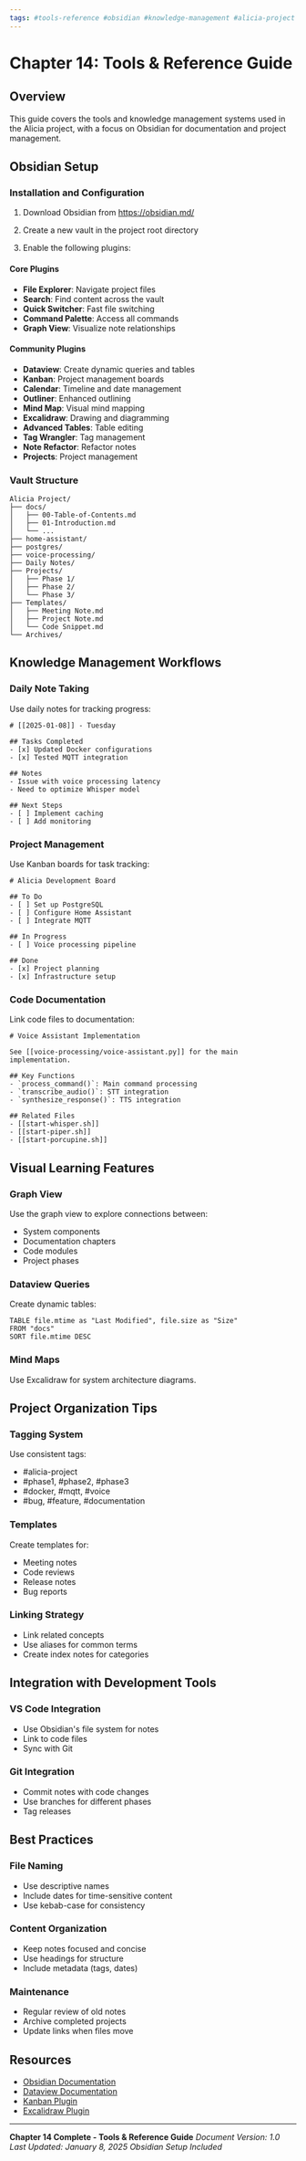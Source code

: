 ```yaml
---
tags: #tools-reference #obsidian #knowledge-management #alicia-project #visual-learning #project-organization
---
```


# Chapter 14: Tools & Reference Guide

## Overview

This guide covers the tools and knowledge management systems used in the Alicia project, with a focus on Obsidian for documentation and project management.

## Obsidian Setup

### Installation and Configuration

1. Download Obsidian from https://obsidian.md/

2. Create a new vault in the project root directory

3. Enable the following plugins:

#### Core Plugins

- **File Explorer**: Navigate project files
- **Search**: Find content across the vault
- **Quick Switcher**: Fast file switching
- **Command Palette**: Access all commands
- **Graph View**: Visualize note relationships

#### Community Plugins

- **Dataview**: Create dynamic queries and tables
- **Kanban**: Project management boards
- **Calendar**: Timeline and date management
- **Outliner**: Enhanced outlining
- **Mind Map**: Visual mind mapping
- **Excalidraw**: Drawing and diagramming
- **Advanced Tables**: Table editing
- **Tag Wrangler**: Tag management
- **Note Refactor**: Refactor notes
- **Projects**: Project management

### Vault Structure

```
Alicia Project/
├── docs/
│   ├── 00-Table-of-Contents.md
│   ├── 01-Introduction.md
│   └── ...
├── home-assistant/
├── postgres/
├── voice-processing/
├── Daily Notes/
├── Projects/
│   ├── Phase 1/
│   ├── Phase 2/
│   └── Phase 3/
├── Templates/
│   ├── Meeting Note.md
│   ├── Project Note.md
│   └── Code Snippet.md
└── Archives/
```

## Knowledge Management Workflows

### Daily Note Taking

Use daily notes for tracking progress:

```
# [[2025-01-08]] - Tuesday

## Tasks Completed
- [x] Updated Docker configurations
- [x] Tested MQTT integration

## Notes
- Issue with voice processing latency
- Need to optimize Whisper model

## Next Steps
- [ ] Implement caching
- [ ] Add monitoring
```

### Project Management

Use Kanban boards for task tracking:

```
# Alicia Development Board

## To Do
- [ ] Set up PostgreSQL
- [ ] Configure Home Assistant
- [ ] Integrate MQTT

## In Progress
- [ ] Voice processing pipeline

## Done
- [x] Project planning
- [x] Infrastructure setup
```

### Code Documentation

Link code files to documentation:

```
# Voice Assistant Implementation

See [[voice-processing/voice-assistant.py]] for the main implementation.

## Key Functions
- `process_command()`: Main command processing
- `transcribe_audio()`: STT integration
- `synthesize_response()`: TTS integration

## Related Files
- [[start-whisper.sh]]
- [[start-piper.sh]]
- [[start-porcupine.sh]]
```

## Visual Learning Features

### Graph View

Use the graph view to explore connections between:
- System components
- Documentation chapters
- Code modules
- Project phases

### Dataview Queries

Create dynamic tables:

```dataview
TABLE file.mtime as "Last Modified", file.size as "Size"
FROM "docs"
SORT file.mtime DESC
```

### Mind Maps

Use Excalidraw for system architecture diagrams.

## Project Organization Tips

### Tagging System

Use consistent tags:
- #alicia-project
- #phase1, #phase2, #phase3
- #docker, #mqtt, #voice
- #bug, #feature, #documentation

### Templates

Create templates for:
- Meeting notes
- Code reviews
- Release notes
- Bug reports

### Linking Strategy

- Link related concepts
- Use aliases for common terms
- Create index notes for categories

## Integration with Development Tools

### VS Code Integration

- Use Obsidian's file system for notes
- Link to code files
- Sync with Git

### Git Integration

- Commit notes with code changes
- Use branches for different phases
- Tag releases

## Best Practices

### File Naming

- Use descriptive names
- Include dates for time-sensitive content
- Use kebab-case for consistency

### Content Organization

- Keep notes focused and concise
- Use headings for structure
- Include metadata (tags, dates)

### Maintenance

- Regular review of old notes
- Archive completed projects
- Update links when files move

## Resources

- [Obsidian Documentation](https://help.obsidian.md/)
- [Dataview Documentation](https://blacksmithgu.github.io/obsidian-dataview/)
- [Kanban Plugin](https://github.com/mgmeyers/obsidian-kanban)
- [Excalidraw Plugin](https://github.com/zsviczian/obsidian-excalidraw)

---

**Chapter 14 Complete - Tools & Reference Guide**
*Document Version: 1.0*
*Last Updated: January 8, 2025*
*Obsidian Setup Included*
